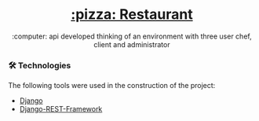 <h1 align="center">
    <a href="https://pt-br.reactjs.org/"> :pizza: Restaurant</a>
    
</h1>
<p align="center"> :computer: api developed thinking of an environment with three user chef, client and administrator</p>

### 🛠 Technologies

The following tools were used in the construction of the project:

- [Django](https://www.djangoproject.com/)
- [Django-REST-Framework](https://www.djangoproject.com/)

